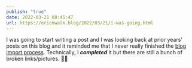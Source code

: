 ```yaml
---
publish: "true"
date: 2022-03-21 08:45:47
url: https://ericmwalk.blog/2022/03/21/i-was-going.html
---
```


I was going to start writing a post and I was looking back at prior years' posts on this blog and it reminded me that I never really finished the [blog import process](https://ericmwalk.blog/2022/01/05/all-in-on.html). Technically, I ***completed*** it but there are still a bunch of broken links/pictures. 🤦‍♂️
